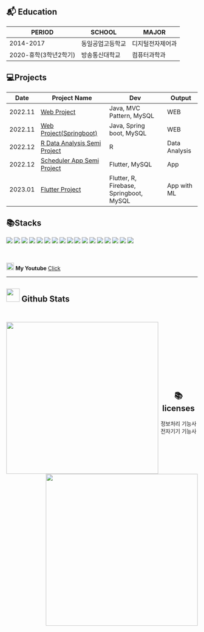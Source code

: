 ## 📬 Education
|PERIOD|SCHOOL|MAJOR|
|------|------|------|
|2014-2017|동일공업고등학교|디지털전자제어과|
|2020-휴학(3학년2학기)|방송통신대학교|컴퓨터과학과|
 
## 💻Projects

  |Date|Project Name|Dev|Output|
  |-----|-----|-----|-----|  
  |2022.11|[Web Project](https://github.com/wlsgud0452/Petmily_MVCpattern)|Java, MVC Pattern, MySQL|WEB|
  |2022.11|[Web Project(Springboot)](https://github.com/wlsgud0452/petmily_spring)|Java, Spring boot, MySQL|WEB|
  |2022.12|[R Data Analysis Semi Project](link)|R|Data Analysis|
  |2022.12|[Scheduler App Semi Project](link란)|Flutter, MySQL|App|
  |2023.01|[Flutter Project](https://github.com/wlsgud0452/cha_sa_jo)|Flutter, R, Firebase, Springboot, MySQL|App with ML|


## 📚Stacks
<!-- Flutter -->
<img src="https://img.shields.io/badge/Flutter-02569B?style=flat&logo=Flutter&logoColor=white"/>
<img src="https://img.shields.io/badge/Dart-0175C2?style=flat&logo=Dart&logoColor=white"/>

<!-- VS Code -->
<img src="https://img.shields.io/badge/Python-3776AB?style=flat&logo=Python&logoColor=white"/>
<img src="https://img.shields.io/badge/VSCode-007ACC?style=flat&logo=Visual Studio Code&logoColor=white"/>

<!-- R -->
<img src="https://img.shields.io/badge/R-276DC3?style=flat&logo=R&logoColor=white"/>
<img src="https://img.shields.io/badge/RStudio-75AADB?style=flat&logo=RStudio&logoColor=white"/>

<!-- JAVA -->
<img src="https://img.shields.io/badge/JAVA-2C2255?style=flat&logo=JAVA&logoColor=white"/>
<img src="https://img.shields.io/badge/Eclipse IDE-2C2255?style=flat&logo=Eclipse IDE&logoColor=white"/>
<img src="https://img.shields.io/badge/Spring Boot-6DB33F?style=flat&logo=Spring Boot&logoColor=white"/>

<!-- MySQL -->
<img src="https://img.shields.io/badge/MySQL-4479A1?style=flat&logo=MySQL&logoColor=white"/>
<img src="https://img.shields.io/badge/Firebase-FFCA28?style=flat&logo=Firebase&logoColor=white"/>


<!-- GitHub -->
<img src="https://img.shields.io/badge/GitHub-181717?style=flat&logo=GitHub&logoColor=white"/>
<img src="https://img.shields.io/badge/Notion-000000?style=flat&logo=Notion&logoColor=white"/>
<img src="https://img.shields.io/badge/Miro-050038?style=flat&logo=Miro&logoColor=white"/>
<img src="https://img.shields.io/badge/Figma-F24E1E?style=flat&logo=Figma&logoColor=white"/>
<img src="https://img.shields.io/badge/Discord-5865F2?style=flat&logo=Discord&logoColor=white"/>
<img src="https://img.shields.io/badge/Google Docs-6DB33F?style=flat&logo=Google Docs&logoColor=white"/><br><br><br>

<img src =https://cdn-icons-png.flaticon.com/512/1384/1384060.png width = 20,m height = 20 > **My Youtube** [Click](https://www.youtube.com/channel/UCM-Cz3iJEL9M-JZHg1_-HrA)

---
## <img src="https://media.giphy.com/media/iY8CRBdQXODJSCERIr/giphy.gif" width="35"><b> Github Stats </b>
<br>
<p><img align="left" src="https://github-readme-stats.vercel.app/api/top-langs?username=wlsgud0452&show_icons=true&locale=en&layout=compact&theme=chartreuse-dark" width="400"/></p>
<p>&nbsp;<img align="right" src="https://github-readme-stats.vercel.app/api?username=wlsgud0452&show_icons=true&locale=en&theme=chartreuse-dark" width="400" /></p>
</div>
<br><br><br><br><br><br><br>

<div align=center>

## 📚licenses
   정보처리 기능사<br>
   전자기기 기능사
</div>
